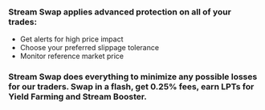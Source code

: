 ### Stream Swap applies advanced protection on all of your trades:

<ul>
<li>Get alerts for high price impact</li>
<li>Choose your preferred slippage tolerance</li>
<li>Monitor reference market price</li>
</ul>

### Stream Swap does everything to minimize any possible losses for our traders. Swap in a flash, get 0.25% fees, earn LPTs for Yield Farming and Stream Booster.
